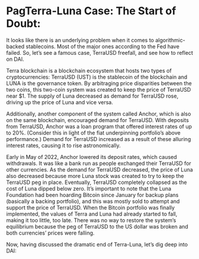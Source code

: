 # PagTerra-Luna Case: The Start of Doubt:

It looks like there is an underlying problem when it comes to algorithmic-backed stablecoins. Most of the major ones according to the Fed have failed. So, let’s see a famous case, TerraUSD freefall, and see how to reflect on DAI.&#x20;

Terra blockchain is a blockchain ecosystem that hosts two types of cryptocurrencies: TerraUSD (UST) is the stablecoin of the blockchain and LUNA is the governance token. By arbitraging price disparities between the two coins, this two-coin system was created to keep the price of TerraUSD near $1. The supply of Luna decreased as demand for TerraUSD rose, driving up the price of Luna and vice versa.&#x20;

Additionally, another component of the system called Anchor, which is also on the same blockchain, encouraged demand for TerraUSD. With deposits from TerraUSD, Anchor was a loan program that offered interest rates of up to 20%. (Consider this in light of the fiat underpinning portfolio’s above performance.) Demand for TerraUSD increased as a result of these alluring interest rates, causing it to rise astronomically.&#x20;

Early in May of 2022, Anchor lowered its deposit rates, which caused withdrawals. It was like a bank run as people exchanged their TerraUSD for other currencies. As the demand for TerraUSD decreased, the price of Luna also decreased because more Luna stock was created to try to keep the TerraUSD peg in place. Eventually, TerraUSD completely collapsed as the cost of Luna dipped below zero. It’s important to note that the Luna Foundation had been hoarding Bitcoin since January for backup plans (basically a backing portfolio), and this was mostly sold to attempt and support the price of TerraUSD. When the Bitcoin portfolio was finally implemented, the values of Terra and Luna had already started to fall, making it too little, too late. There was no way to restore the system’s equilibrium because the peg of TerraUSD to the US dollar was broken and both currencies’ prices were falling.

Now, having discussed the dramatic end of Terra-Luna, let’s dig deep into DAI:
